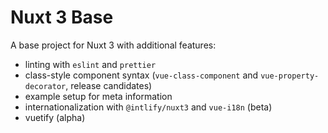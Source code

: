 # Nuxt 3 Base

A base project for Nuxt 3 with additional features:
- linting with `eslint` and `prettier`
- class-style component syntax (`vue-class-component` and `vue-property-decorator`, release candidates)
- example setup for meta information
- internationalization with `@intlify/nuxt3` and `vue-i18n` (beta)
- vuetify (alpha)
